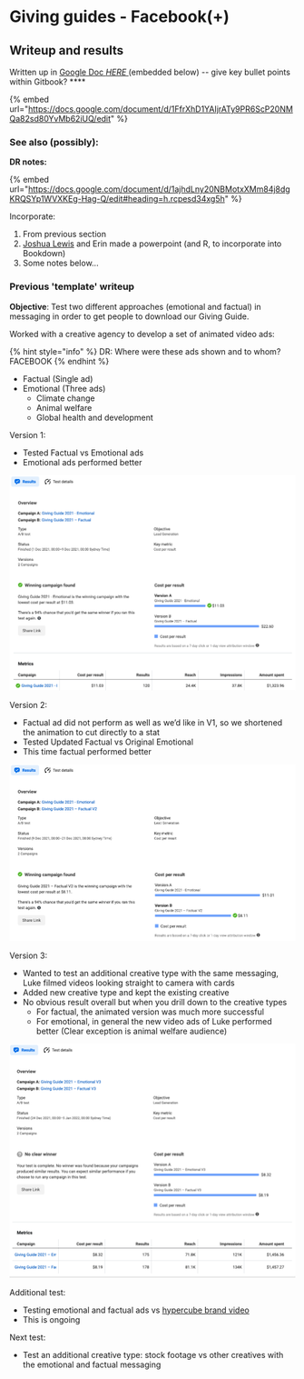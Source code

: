# Giving guides - Facebook(+)

## Writeup and results

Written up in [Google Doc _HERE_ ](https://docs.google.com/document/d/1FfrXhD1YAIjrATy9PR6ScP20NMQa82sd80YvMb62iUQ/edit)(embedded below) -- give key bullet points within Gitbook? ****&#x20;

{% embed url="https://docs.google.com/document/d/1FfrXhD1YAIjrATy9PR6ScP20NMQa82sd80YvMb62iUQ/edit" %}

### See also (possibly):

**DR notes:**

{% embed url="https://docs.google.com/document/d/1ajhdLny20NBMotxXMm84j8dgKRQSYp1WVXKEg-Hag-Q/edit#heading=h.rcpesd34xg5h" %}

Incorporate:

1. From previous section
2. [Joshua Lewis](https://app.gitbook.com/u/S0eUK2viBvheJQEdiOEkuksOpOu2 "mention") and Erin made a powerpoint (and R, to incorporate into Bookdown)
3. Some notes below...

### **Previous 'template' writeup**

**Objective**: Test two different approaches (emotional and factual) in messaging in order to get people to download our Giving Guide.

Worked with a creative agency to develop a set of animated video ads:

{% hint style="info" %}
DR: Where were these ads shown and to whom? FACEBOOK
{% endhint %}

* Factual (Single ad)
* Emotional (Three ads)
  * Climate change
  * Animal welfare
  * Global health and development

Version 1:

* Tested Factual vs Emotional ads
* Emotional ads performed better

![](<../../.gitbook/assets/Untitled (2) (1).png>)

Version 2:

* Factual ad did not perform as well as we’d like in V1, so we shortened the animation to cut directly to a stat
* Tested Updated Factual vs Original Emotional
* This time factual performed better

![](<../../.gitbook/assets/Untitled (3).png>)

Version 3:

* Wanted to test an additional creative type with the same messaging, Luke filmed videos looking straight to camera with cards
* Added new creative type and kept the existing creative
* No obvious result overall but when you drill down to the creative types
  * For factual, the animated version was much more successful
  * For emotional, in general the new video ads of Luke performed better (Clear exception is animal welfare audience)

![](<../../.gitbook/assets/Untitled (4).png>)

Additional test:

* Testing emotional and factual ads vs [hypercube brand video](https://www.youtube.com/watch?v=CiFoHm7HD94\&t=3s)
* This is ongoing

Next test:

* Test an additional creative type: stock footage vs other creatives with the emotional and factual messaging



